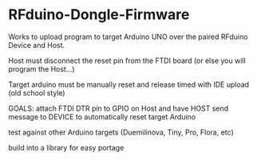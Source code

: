 RFduino-Dongle-Firmware
=======================
Works to upload program to target Arduino UNO over the paired RFduino Device and Host.

Host must disconnect the reset pin from the FTDI board (or else you will program the Host...)

Target arduino must be manually reset and release timed with IDE upload (old school style)

GOALS:
  attach FTDI DTR pin to GPIO on Host and have HOST send message to DEVICE to automatically reset target Arduino
  
  test against other Arduino targets (Duemilinova, Tiny, Pro, Flora, etc)
  
  build into a library for easy portage
